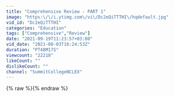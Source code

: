 ```yaml
---
title: "Comprehensive Review - PART 1"
image: "https:\/\/i.ytimg.com\/vi\/Dc2eQiTTTHI\/hqdefault.jpg"
vid_id: "Dc2eQiTTTHI"
categories: "Education"
tags: ["Comprehensive","Review"]
date: "2021-09-19T11:23:57+03:00"
vid_date: "2021-08-03T16:24:53Z"
duration: "PT48M17S"
viewcount: "22218"
likeCount: ""
dislikeCount: ""
channel: "SummitCollegeNCLEX"
---
```

{% raw %}{% endraw %}

